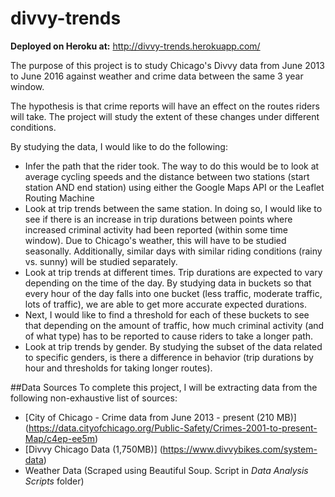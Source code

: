 # divvy-trends
__Deployed on Heroku at:__ http://divvy-trends.herokuapp.com/

The purpose of this project is to study Chicago's Divvy data from June 2013 to June 2016 against weather and crime data between the same 3 year window.

The hypothesis is that crime reports will have an effect on the routes riders will take. The project will study the extent of these changes under different conditions. 

By studying the data, I would like to do the following:
- Infer the path that the rider took. The way to do this would be to look at average cycling speeds and the distance between two stations (start station AND end station) using either the Google Maps API or the Leaflet Routing Machine
- Look at trip trends between the same station. In doing so, I would like to see if there is an increase in trip durations between points where increased criminal activity had been reported (within some time window). Due to Chicago's weather, this will have to be studied seasonally. Additionally, similar days with similar riding conditions (rainy vs. sunny) will be studied separately.
- Look at trip trends at different times. Trip durations are expected to vary depending on the time of the day. By studying data in buckets so that every hour of the day falls into one bucket (less traffic, moderate traffic, lots of traffic), we are able to get more accurate expected durations.
- Next, I would like to find a threshold for each of these buckets to see that depending on the amount of traffic, how much criminal activity (and of what type) has to be reported to cause riders to take a longer path.
- Look at trip trends by gender. By studying the subset of the data related to specific genders, is there a difference in behavior (trip durations by hour and thresholds for taking longer routes).

##Data Sources
To complete this project, I will be extracting data from the following non-exhaustive list of sources:

- [City of Chicago - Crime data from June 2013 - present (210 MB)] (https://data.cityofchicago.org/Public-Safety/Crimes-2001-to-present-Map/c4ep-ee5m)
- [Divvy Chicago Data (1,750MB)] (https://www.divvybikes.com/system-data)
- Weather Data (Scraped using Beautiful Soup. Script in _Data Analysis Scripts_ folder)
